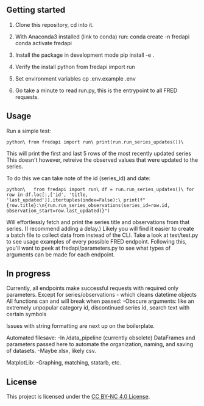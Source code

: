 
## Getting started

1. Clone this repository, cd into it. 

2. With Anaconda3 installed (link to conda) run: 
    conda create -n fredapi
    conda activate fredapi

3. Install the package in development mode 
    pip install -e .

4. Verify the install 
    python 
    from fredapi import run

5. Set environment variables
    cp .env.example .env

6. Go take a minute to read run.py, this is the entrypoint to all FRED requests. 

## Usage 

Run a simple test: 
    <pre>
    ```
    python\
    from fredapi import run\
    print(run.run_series_updates())\
    ```</pre>

This will print the first and last 5 rows of the most recently updated series 
This doesn't however, retreive the observed values that were updated to the series. 

To do this we can take note of the id (series_id) and date: 
    <pre>```
    python\  
    from fredapi import run\
    df = run.run_series_updates()\
    for row in df.loc[:,['id', 'title, 'last_updated']].itertuples(index=False):\
        print(f"{row.title}:\n{run.run_series_observations(series_id=row.id, observation_start=row.last_updated)}") ```</pre>
        
Will effortlessly fetch and print the series title and observations from that series. (I recommend adding a delay.)
Likely you will find it easier to create a batch file to collect data from instead of the CLI. 
Take a look at test/test.py to see usage examples of every possible FRED endpoint. 
Following this, you'll want to peek at fredapi/parameters.py to see what types of arguments can be made for each endpoint.


## In progress 
Currently, all endpoints make successful requests with required only parameters. 
Except for series/observations - which cleans datetime objects
All functions can and will break when passed: 
    -Obscure arguments: like an extremely unpopular category id, discontinued series id, search text with certain symbols 

Issues with string formatting are next up on the boilerplate.

Automated filesave: 
    -In /data_pipeline (currently obsolete) DataFrames and parameters passed here to automate the organization, naming, and saving of datasets. 
    -Maybe xlsx, likely csv. 

MatplotLib: 
    -Graphing, matching, statarb, etc. 


## License

This project is licensed under the [CC BY-NC 4.0 License](https://creativecommons.org/licenses/by-nc/4.0/).